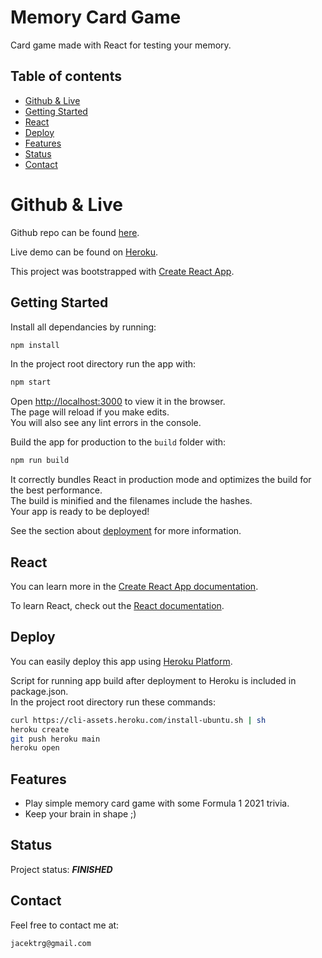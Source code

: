 # Memory Card Game

Card game made with React for testing your memory.

## Table of contents

- [Github & Live](#github--live)
- [Getting Started](#getting-started)
- [React](#react)
- [Deploy](#deploy)
- [Features](#features)
- [Status](#status)
- [Contact](#contact)

# Github & Live

Github repo can be found [here](https://github.com/gizinski-jacek/memory-card-game-react).

Live demo can be found on [Heroku](https://memory-card-game-105295.herokuapp.com).

This project was bootstrapped with [Create React App](https://github.com/facebook/create-react-app).

## Getting Started

Install all dependancies by running:

```bash
npm install
```

In the project root directory run the app with:

```bash
npm start
```

Open [http://localhost:3000](http://localhost:3000) to view it in the browser.\
The page will reload if you make edits.\
You will also see any lint errors in the console.

Build the app for production to the `build` folder with:

```bash
npm run build
```

It correctly bundles React in production mode and optimizes the build for the best performance.\
The build is minified and the filenames include the hashes.\
Your app is ready to be deployed!

See the section about [deployment](https://facebook.github.io/create-react-app/docs/deployment) for more information.

## React

You can learn more in the [Create React App documentation](https://facebook.github.io/create-react-app/docs/getting-started).

To learn React, check out the [React documentation](https://reactjs.org/).

## Deploy

You can easily deploy this app using [Heroku Platform](https://devcenter.heroku.com/articles/git).

Script for running app build after deployment to Heroku is included in package.json.\
In the project root directory run these commands:

```bash
curl https://cli-assets.heroku.com/install-ubuntu.sh | sh
heroku create
git push heroku main
heroku open
```

## Features

- Play simple memory card game with some Formula 1 2021 trivia.
- Keep your brain in shape ;)

## Status

Project status: **_FINISHED_**

## Contact

Feel free to contact me at:

```
jacektrg@gmail.com
```

